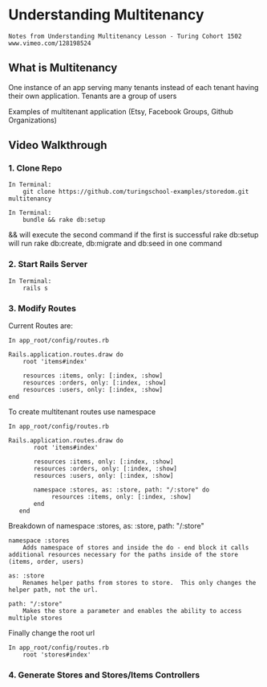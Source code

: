 # Understanding Multitenancy
    Notes from Understanding Multitenancy Lesson - Turing Cohort 1502
    www.vimeo.com/128198524

## What is Multitenancy
One instance of an app serving many tenants instead of each tenant having their own application.  Tenants are a group of users

Examples of multitenant application (Etsy, Facebook Groups, Github Organizations)

## Video Walkthrough

### 1. Clone Repo

    In Terminal:
        git clone https://github.com/turingschool-examples/storedom.git multitenancy
        
    In Terminal: 
        bundle && rake db:setup
        
&& will execute the second command if the first is successful
rake db:setup will run rake db:create, db:migrate and db:seed in one command

### 2. Start Rails Server

    In Terminal:
        rails s
        
### 3. Modify Routes
    
Current Routes are:

    In app_root/config/routes.rb
    
    Rails.application.routes.draw do 
        root 'items#index'
        
        resources :items, only: [:index, :show]
        resources :orders, only: [:index, :show]
        resources :users, only: [:index, :show]
    end
    
To create multitenant routes use namespace

    In app_root/config/routes.rb
    
    Rails.application.routes.draw do 
           root 'items#index'
           
           resources :items, only: [:index, :show]
           resources :orders, only: [:index, :show]
           resources :users, only: [:index, :show]
           
           namespace :stores, as: :store, path: "/:store" do
                resources :items, only: [:index, :show]
           end
       end
       
Breakdown of namespace :stores, as: :store, path: "/:store"

    namespace :stores
        Adds namespace of stores and inside the do - end block it calls additional resources necessary for the paths inside of the store (items, order, users)
        
    as: :store
        Renames helper paths from stores to store.  This only changes the helper path, not the url.
        
    path: "/:store" 
        Makes the store a parameter and enables the ability to access multiple stores
        
Finally change the root url

    In app_root/config/routes.rb
        root 'stores#index'
        
### 4. Generate Stores and Stores/Items Controllers

